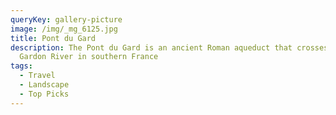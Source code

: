 ```yaml
---
queryKey: gallery-picture
image: /img/_mg_6125.jpg
title: Pont du Gard
description: The Pont du Gard is an ancient Roman aqueduct that crosses the
  Gardon River in southern France
tags:
  - Travel
  - Landscape
  - Top Picks
---
```

